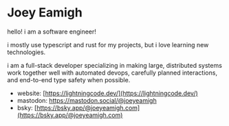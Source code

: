 # Joey Eamigh

hello! i am a software engineer!

i mostly use typescript and rust for my projects, but i love learning new technologies.

i am a full-stack developer specializing in making large, distributed systems work together well with automated devops, carefully planned interactions, and end-to-end type safety when possible.

- website: [https://lightningcode.dev/](https://lightningcode.dev/)
- mastodon: <a rel="me" href="https://mastodon.social/@joeyeamigh">https://mastodon.social/@joeyeamigh</a>
- bsky: [https://bsky.app/@joeyeamigh.com](https://bsky.app/@joeyeamigh.com)
